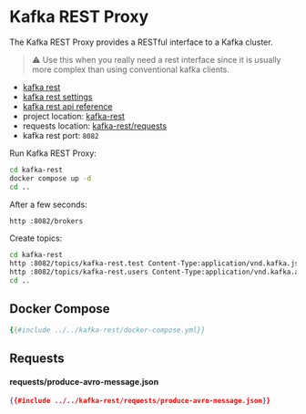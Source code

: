 # Kafka REST Proxy

The Kafka REST Proxy provides a RESTful interface to a Kafka cluster.

> ⚠️ Use this when you really need a rest interface since it is usually more complex than using conventional kafka clients.

- [kafka rest](https://docs.confluent.io/platform/current/kafka-rest/index.html)
- [kafka rest settings](https://docs.confluent.io/platform/current/kafka-rest/production-deployment/rest-proxy/config.html)
- [kafka rest api reference](https://docs.confluent.io/platform/current/kafka-rest/api.html)
- project location: [kafka-rest](https://github.com/sauljabin/kafka-sandbox/tree/main/kafka-rest)
- requests location: [kafka-rest/requests](https://github.com/sauljabin/kafka-sandbox/tree/main/kafka-rest/requests)
- kafka rest port: `8082`

Run Kafka REST Proxy:

```bash
cd kafka-rest
docker compose up -d
cd ..
```

After a few seconds:

```bash
http :8082/brokers
```

Create topics:

```bash
cd kafka-rest
http :8082/topics/kafka-rest.test Content-Type:application/vnd.kafka.json.v2+json records:='[{ "key": "test", "value": "test" }]'
http :8082/topics/kafka-rest.users Content-Type:application/vnd.kafka.avro.v2+json < requests/produce-avro-message.json
cd ..
```

## Docker Compose

```yaml
{{#include ../../kafka-rest/docker-compose.yml}}
```

## Requests

#### requests/produce-avro-message.json

```json
{{#include ../../kafka-rest/requests/produce-avro-message.json}}
```